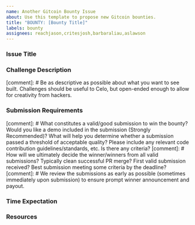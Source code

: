 ```yaml
---
name: Another Gitcoin Bounty Issue
about: Use this template to propose new Gitcoin bounties.
title: "BOUNTY: [Bounty Title]"
labels: bounty
assignees: reachjason,critesjosh,barbaraliau,aslawson
---
```


### Issue Title

### Challenge Description
[comment]: # Be as descriptive as possible about what you want to see built. Challenges should be useful to Celo, but open-ended enough to allow for creativity from hackers.

### Submission Requirements
[comment]: # What constitutes a valid/good submission to win the bounty? Would you like a demo included in the submission (Strongly Recommended)? What will help you determine whether a submission passed a threshold of acceptable quality? Please include any relevant code contribution guidelines/standards, etc. Is there any criteria?
[comment]: # How will we ultimately decide the winner/winners from all valid submissions? Typically clean successful PR merge? First valid submission received? Best submission meeting some criteria by the deadline? 
[comment]: # We review the submissions as early as possible (sometimes immediately upon submission) to ensure prompt winner announcement and payout.

### Time Expectation

### Resources
